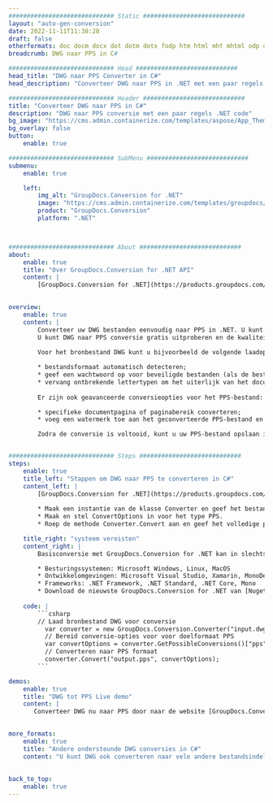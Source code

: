 ```yaml
---
############################# Static ############################
layout: "auto-gen-conversion"
date: 2022-11-11T11:38:28
draft: false
otherformats: doc docm docx dot dotm dotx fodp htm html mht mhtml odp odt otp pot potm potx pps ppsm ppsx ppt pptm pptx rtf
breadcrumb: DWG naar PPS in C#

############################# Head ############################
head_title: "DWG naar PPS Converter in C#"
head_description: "Converteer DWG naar PPS in .NET met een paar regels code. Gebruik de GroupDocs Document Conversion API om meer dan 160 bestandsformaten te converteren."

############################# Header ############################
title: "Converteer DWG naar PPS in C#"
description: "DWG naar PPS conversie met een paar regels .NET code"
bg_image: "https://cms.admin.containerize.com/templates/aspose/App_Themes/V3/images/bg/header1.png"
bg_overlay: false
button:
    enable: true

############################# SubMenu ############################
submenu:
    enable: true

    left:
        img_alt: "GroupDocs.Conversion for .NET"
        image: "https://cms.admin.containerize.com/templates/groupdocs/images/product-logos/90x90-noborder/groupdocs-conversion-net.png"
        product: "GroupDocs.Conversion"
        platform: ".NET"



############################# About ############################
about:
    enable: true
    title: "Over GroupDocs.Conversion for .NET API"
    content: |
        [GroupDocs.Conversion for .NET](https://products.groupdocs.com/conversion/net/) kan worden gebruikt om Microsoft Word, Excel, PowerPoint, PDF, Visio en andere formaten te converteren. GroupDocs.Conversion is een standalone API die geschikt is voor back-end en interne systemen waar hoge prestaties vereist zijn. Het is niet afhankelijk van software zoals Microsoft of Open Office.
    

overview:
    enable: true
    content: |
        Converteer uw DWG bestanden eenvoudig naar PPS in .NET. U kunt slechts een paar C# coderegels gebruiken op elk platform naar keuze, zoals - Windows, Linux, macOS.
        U kunt DWG naar PPS conversie gratis uitproberen en de kwaliteit van de conversieresultaten evalueren. Naast eenvoudige scenario's voor bestandsconversie kunt u meer geavanceerde opties proberen voor het laden van het bronbestand DWG en voor het opslaan van het PPS-uitvoerresultaat. 
        
        Voor het bronbestand DWG kunt u bijvoorbeeld de volgende laadopties gebruiken:

        * bestandsformaat automatisch detecteren;
        * geef een wachtwoord op voor beveiligde bestanden (als de bestandsindeling dit ondersteunt);
        * vervang ontbrekende lettertypen om het uiterlijk van het document te behouden.
        
        Er zijn ook geavanceerde conversieopties voor het PPS-bestand:

        * specifieke documentpagina of paginabereik converteren;
        * voeg een watermerk toe aan het geconverteerde PPS-bestand en nog veel meer.

        Zodra de conversie is voltooid, kunt u uw PPS-bestand opslaan in het lokale bestandspad of in opslag van derden, zoals FTP, Amazon S3, Google Drive, Dropbox enz. Let op: om DWG naar {{ te converteren) TO}} er is geen extra software nodig, zoals MS Office, Open Office, Adobe Acrobat Reader enz.


############################# Steps ############################
steps:
    enable: true
    title_left: "Stappen om DWG naar PPS te converteren in C#"
    content_left: |
        [GroupDocs.Conversion for .NET](https://products.groupdocs.com/conversion/net/) maakt het gemakkelijk voor ontwikkelaars om een ​​DWG bestand naar PPS te converteren met een paar regels code.
        
        * Maak een instantie van de klasse Converter en geef het bestand DWG het volledige pad
        * Maak en stel ConvertOptions in voor het type PPS.
        * Roep de methode Converter.Convert aan en geef het volledige pad en formaat (PPS) door als parameter

    title_right: "systeem vereisten"
    content_right: |
        Basisconversie met GroupDocs.Conversion for .NET kan in slechts een paar eenvoudige stappen worden gedaan. Onze API's worden ondersteund op alle belangrijke platforms en besturingssystemen. Voordat u de onderstaande code uitvoert, moet u ervoor zorgen dat de volgende vereisten op uw systeem zijn geïnstalleerd.

        * Besturingssystemen: Microsoft Windows, Linux, MacOS
        * Ontwikkelomgevingen: Microsoft Visual Studio, Xamarin, MonoDevelop
        * Frameworks: .NET Framework, .NET Standard, .NET Core, Mono
        * Download de nieuwste GroupDocs.Conversion for .NET van [Nuget](https://www.nuget.org/packages/groupdocs.conversion)
         
    code: |
        ```csharp    
        // Laad bronbestand DWG voor conversie
          var converter = new GroupDocs.Conversion.Converter("input.dwg");
          // Bereid conversie-opties voor voor doelformaat PPS
          var convertOptions = converter.GetPossibleConversions()["pps"].ConvertOptions;
          // Converteren naar PPS formaat
          converter.Convert("output.pps", convertOptions);
        ```

demos:
    enable: true
    title: "DWG tot PPS Live demo"
    content: |
       Converteer DWG nu naar PPS door naar de website [GroupDocs.Conversion App](https://products.groupdocs.app/conversion/family) te gaan. Online demo heeft de volgende voordelen:
          

more_formats:
    enable: true
    title: "Andere ondersteunde DWG conversies in C#"
    content: "U kunt DWG ook converteren naar vele andere bestandsindelingen. Zie de lijst hieronder."
       
       
back_to_top:
    enable: true
---
```

